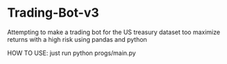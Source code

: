 # Trading-Bot-v3
Attempting to make a trading bot for the US treasury dataset too maximize returns with a high risk using pandas and python

HOW TO USE: just run python progs/main.py